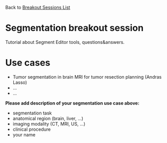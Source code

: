 Back to [Breakout Sessions List](../README.md#BreakoutSessions)

# Segmentation breakout session

Tutorial about Segment Editor tools, questions&answers.

# Use cases

* Tumor segmentation in brain MRI for tumor resection planning (Andras Lasso)
* ...
* ...

**Please add description of your segmentation use case above:**
- segmentation task
- anatomical region (brain, liver, ...)
- imaging modality (CT, MRI, US, ...)
- clinical procedure
- your name
